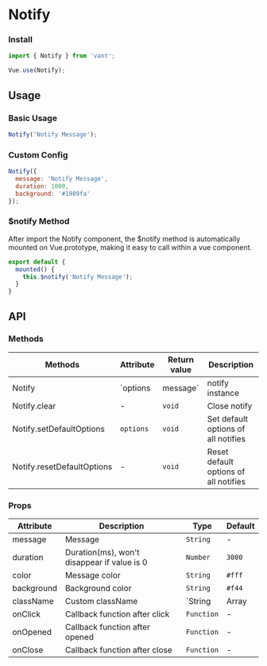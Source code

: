 # Notify

### Install

``` javascript
import { Notify } from 'vant';

Vue.use(Notify);
```

## Usage

### Basic Usage

```js
Notify('Notify Message');
```

### Custom Config

```js
Notify({
  message: 'Notify Message',
  duration: 1000,
  background: '#1989fa'
});
```

### $notify Method

After import the Notify component, the $notify method is automatically mounted on Vue.prototype, making it easy to call within a vue component.

```js
export default {
  mounted() {
    this.$notify('Notify Message');
  }
}
```

## API

### Methods

| Methods | Attribute | Return value | Description |
|------|------|------|------|
| Notify | `options | message` | notify instance | Show notify |
| Notify.clear | - | `void` | Close notify |
| Notify.setDefaultOptions | `options` | `void` | Set default options of all notifies |
| Notify.resetDefaultOptions | - | `void` | Reset default options of all notifies |

### Props

| Attribute | Description | Type | Default |
|------|------|------|------|
| message | Message | `String` | - |
| duration | Duration(ms), won't disappear if value is 0 | `Number` | `3000` |
| color | Message color | `String` | `#fff` | |
| background | Background color | `String` | `#f44` |
| className | Custom className | `String | Array | Object` | - |
| onClick | Callback function after click | `Function` | - |
| onOpened | Callback function after opened | `Function` | - |
| onClose | Callback function after close | `Function` | - |
